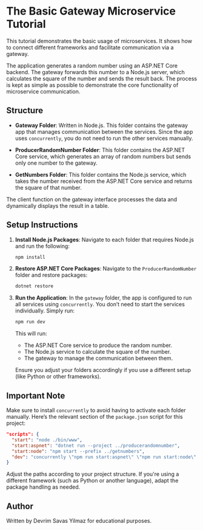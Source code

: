 # The Basic Gateway Microservice Tutorial

This tutorial demonstrates the basic usage of microservices. It shows how to connect different frameworks and facilitate communication via a gateway.

The application generates a random number using an ASP.NET Core backend. The gateway forwards this number to a Node.js server, which calculates the square of the number and sends the result back. The process is kept as simple as possible to demonstrate the core functionality of microservice communication.

## Structure

- **Gateway Folder**: Written in Node.js. This folder contains the gateway app that manages communication between the services. Since the app uses `concurrently`, you do not need to run the other services manually.
- **ProducerRandomNumber Folder**: This folder contains the ASP.NET Core service, which generates an array of random numbers but sends only one number to the gateway.

- **GetNumbers Folder**: This folder contains the Node.js service, which takes the number received from the ASP.NET Core service and returns the square of that number.

The client function on the gateway interface processes the data and dynamically displays the result in a table.

## Setup Instructions

1. **Install Node.js Packages**:
   Navigate to each folder that requires Node.js and run the following:

   ```bash
   npm install
   ```

2. **Restore ASP.NET Core Packages**:
   Navigate to the `ProducerRandomNumber` folder and restore packages:

   ```bash
   dotnet restore
   ```

3. **Run the Application**:
   In the `gateway` folder, the app is configured to run all services using `concurrently`. You don’t need to start the services individually. Simply run:

   ```bash
   npm run dev
   ```

   This will run:

   - The ASP.NET Core service to produce the random number.
   - The Node.js service to calculate the square of the number.
   - The gateway to manage the communication between them.

   Ensure you adjust your folders accordingly if you use a different setup (like Python or other frameworks).

## Important Note

Make sure to install `concurrently` to avoid having to activate each folder manually. Here’s the relevant section of the `package.json` script for this project:

```json
"scripts": {
  "start": "node ./bin/www",
  "start:aspnet": "dotnet run --project ../producerandomnumber",
  "start:node": "npm start --prefix ../getnumbers",
  "dev": "concurrently \"npm run start:aspnet\" \"npm run start:node\" \"npm start\""
}
```

Adjust the paths according to your project structure. If you're using a different framework (such as Python or another language), adapt the package handling as needed.

## Author

Written by Devrim Savas Yilmaz for educational purposes.
